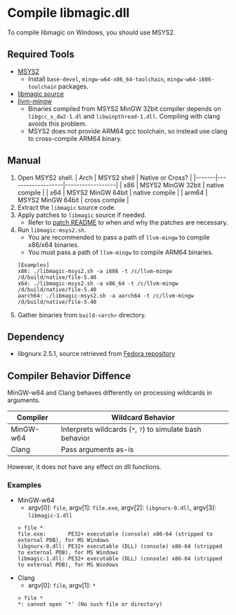 # Compile libmagic.dll

To compile libmagic on Windows, you should use MSYS2.

## Required Tools

- [MSYS2](https://www.msys2.org/)
    - Install `base-devel`, `mingw-w64-x86_64-toolchain`, `mingw-w64-i686-toolchain` packages.
- [libmagic source](http://www.darwinsys.com/file/)
- [llvm-mingw](https://github.com/mstorsjo/llvm-mingw)
    - Binaries compiled from MSYS2 MinGW 32bit compiler depends on `libgcc_s_dw2-1.dl` and `libwinpthread-1.dll`. Compiling with clang avoids this problem.
    - MSYS2 does not provide ARM64 gcc toolchain, so instead use clang to cross-compile ARM64 binary.

## Manual

1. Open MSYS2 shell.
    | Arch  | MSYS2 shell       | Native or Cross? |
    |-------|-------------------|------------------|
    | x86   | MSYS2 MinGW 32bit | native compile   |
    | x64   | MSYS2 MinGW 64bit | native compile   |
    | arm64 | MSYS2 MinGW 64bit | cross compile    |
1. Extract the `libmagic` source code.
1. Apply patches to `libmagic` source if needed.
    - Refer to [patch README](patch\README.md) to when and why the patches are necessary.
1. Run `libmagic-msys2.sh`.
    - You are recommended to pass a path of `llvm-mingw` to compile x86/x64 binaries.
    - You must pass a path of `llvm-mingw` to compile ARM64 binaries.
    ```
    [Examples]
    x86: ./libmagic-msys2.sh -a i686 -t /c/llvm-mingw /d/build/native/file-5.40 
    x64: ./libmagic-msys2.sh -a x86_64 -t /c/llvm-mingw /d/build/native/file-5.40 
    aarch64: ./libmagic-msys2.sh -a aarch64 -t /c/llvm-mingw /d/build/native/file-5.40 
    ```
1. Gather binaries from `build-<arch>` directory.

## Dependency

- libgnurx 2.5.1, source retrieved from [Fedora repository](https://src.fedoraproject.org/repo/pkgs/mingw32-libgnurx/)

## Compiler Behavior Diffence

MinGW-w64 and Clang behaves differently on processing wildcards in arguments.

| Compiler  | Wildcard Behavior |
|-----------|-------------------|
| MinGW-w64 | Interprets wildcards (`*`, `?`) to simulate bash behavior |
| Clang     | Pass arguments as-is |

However, it does not have any effect on dll functions.

### Examples

- MinGW-w64
    - argv[0]: `file`, argv[1]: `file.exe`, argv[2]: `libgnurx-0.dll`, argv[3]: `libmagic-1.dll`
    ```
    > file *
    file.exe:       PE32+ executable (console) x86-64 (stripped to external PDB), for MS Windows
    libgnurx-0.dll: PE32+ executable (DLL) (console) x86-64 (stripped to external PDB), for MS Windows
    libmagic-1.dll: PE32+ executable (DLL) (console) x86-64 (stripped to external PDB), for MS Windows
    ```
- Clang
    - argv[0]: `file`, argv[1]: `*`
    ```
    > file *
    *: cannot open `*' (No such file or directory)
    ```
